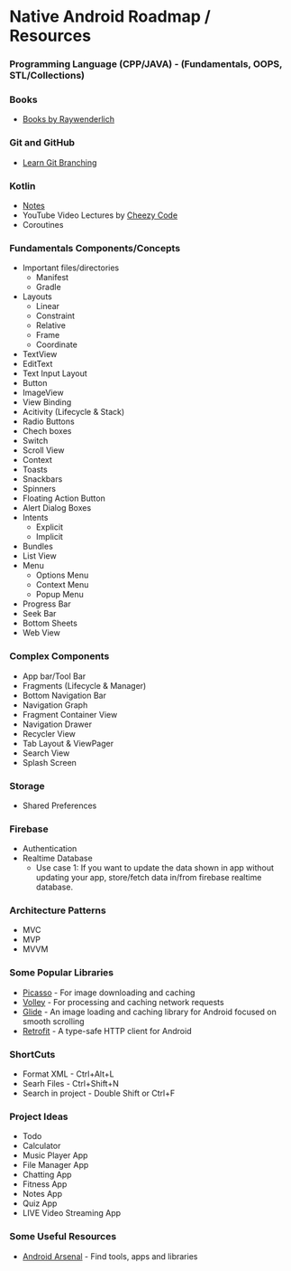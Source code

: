 # Native Android Roadmap / Resources
### Programming Language (CPP/JAVA) - (Fundamentals, OOPS, STL/Collections)
### Books
- [Books by Raywenderlich](https://www.raywenderlich.com/android/books)
### Git and GitHub
- [Learn Git Branching](https://learngitbranching.js.org/)
### Kotlin
- [Notes](https://github.com/xpandeyed/KotlinNotes)
- YouTube Video Lectures by [Cheezy Code](https://www.youtube.com/playlist?list=PLRKyZvuMYSIMW3-rSOGCkPlO1z_IYJy3G)
- Coroutines
### Fundamentals Components/Concepts
- Important files/directories
  * Manifest
  * Gradle
- Layouts
  * Linear
  * Constraint
  * Relative
  * Frame
  * Coordinate
- TextView
- EditText
- Text Input Layout
- Button
- ImageView
- View Binding
- Acitivity (Lifecycle & Stack)
- Radio Buttons
- Chech boxes
- Switch
- Scroll View
- Context
- Toasts
- Snackbars
- Spinners
- Floating Action Button
- Alert Dialog Boxes
- Intents
  * Explicit
  * Implicit
- Bundles
- List View
- Menu
  * Options Menu
  * Context Menu
  * Popup Menu
- Progress Bar
- Seek Bar
- Bottom Sheets
- Web View
### Complex Components
- App bar/Tool Bar
- Fragments (Lifecycle & Manager)
- Bottom Navigation Bar
- Navigation Graph
- Fragment Container View
- Navigation Drawer
- Recycler View
- Tab Layout & ViewPager
- Search View
- Splash Screen
### Storage
- Shared Preferences
### Firebase
- Authentication
- Realtime Database
  * Use case 1: If you want to update the data shown in app without updating your app, store/fetch data in/from firebase realtime database.
### Architecture Patterns
- MVC
- MVP
- MVVM
### Some Popular Libraries
- [Picasso](https://github.com/square/picasso) - For image downloading and caching
- [Volley](https://github.com/google/volley) - For processing and caching network requests
- [Glide](https://github.com/bumptech/glide) - An image loading and caching library for Android focused on smooth scrolling
- [Retrofit](https://square.github.io/retrofit/) - A type-safe HTTP client for Android
### ShortCuts
- Format XML - Ctrl+Alt+L
- Searh Files - Ctrl+Shift+N
- Search in project - Double Shift or Ctrl+F
### Project Ideas
- Todo
- Calculator
- Music Player App
- File Manager App
- Chatting App
- Fitness App
- Notes App
- Quiz App
- LIVE Video Streaming App
### Some Useful Resources
- [Android Arsenal](https://android-arsenal.com/) - Find tools, apps and libraries
